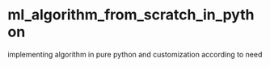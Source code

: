 # ml_algorithm_from_scratch_in_python
implementing algorithm in pure python and customization according to need
